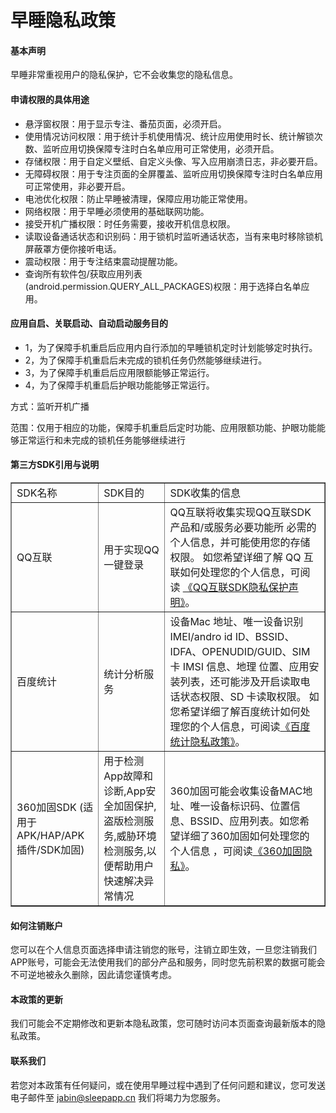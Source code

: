 # 早睡隐私政策

#### 基本声明

早睡非常重视用户的隐私保护，它不会收集您的隐私信息。

#### 申请权限的具体用途

+   悬浮窗权限：用于显示专注、番茄页面，必须开启。
+   使用情况访问权限：用于统计手机使用情况、统计应用使用时长、统计解锁次数、监听应用切换保障专注时白名单应用可正常使用，必须开启。
+   存储权限：用于自定义壁纸、自定义头像、写入应用崩溃日志，非必要开启。
+   无障碍权限：用于专注页面的全屏覆盖、监听应用切换保障专注时白名单应用可正常使用，非必要开启。
+   电池优化权限：防止早睡被清理，保障应用功能正常使用。
+   网络权限：用于早睡必须使用的基础联网功能。
+   接受开机广播权限：时任务需要，接收开机信息权限。
+   读取设备通话状态和识别码：用于锁机时监听通话状态，当有来电时移除锁机屏蔽罩方便你接听电话。
+   震动权限：用于专注结束震动提醒功能。
+   查询所有软件包/获取应用列表(android.permission.QUERY\_ALL\_PACKAGES)权限：用于选择白名单应用。

#### 应用自启、关联启动、自动启动服务目的

+   1，为了保障手机重启后应用内自行添加的早睡锁机定时计划能够定时执行。
+   2，为了保障手机重启后未完成的锁机任务仍然能够继续进行。
+   3，为了保障手机重启后应用限额能够正常运行。
+   4，为了保障手机重启后护眼功能能够正常运行。

方式：监听开机广播

范围：仅用于相应的功能，保障手机重启后定时功能、应用限额功能、护眼功能能够正常运行和未完成的锁机任务能够继续进行

#### 第三方SDK引用与说明

<table border="1"><tbody><tr><td>SDK名称</td><td>SDK目的</td><td>SDK收集的信息</td></tr><tr><td>QQ互联</td><td>用于实现QQ一键登录</td><td>QQ互联将收集实现QQ互联SDK 产品和/或服务必要功能所 必需的个人信息，并可能使用您的存储权限。 如您希望详细了解 QQ 互联如何处理您的个人信息，可阅读 <a href="https://privacy.qq.com">《QQ互联SDK隐私保护声明》</a>。</td></tr><tr><td>百度统计</td><td>统计分析服务</td><td>设备Mac 地址、唯一设备识别 IMEI/andro id ID、BSSID、IDFA、OPENUDID/GUID、SIM 卡 IMSI 信息、地理 位置、应用安装列表，还可能涉及开启读取电话状态权限、SD 卡读取权限。 如您希望详细了解百度统计如何处理您的个人信息，可阅读<a href="https://tongji.baidu.com/web/help/article?id=330&amp;type=0&amp;castk=LTE%3D">《百度统计隐私政策》</a>。</td></tr><tr><td>360加固SDK (适用于APK/HAP/APK插件/SDK加固)</td><td>用于检测App故障和诊断,App安全加固保护,盗版检测服务,威胁环境检测服务,以便帮助用户快速解决异常情况</td><td>360加固可能会收集设备MAC地址、唯一设备标识码、位置信息、BSSID、应用列表。如您希望详细了360加固如何处理您的个人信息 ，可阅读<a href="https://jiagu.360.cn/#/global/help/322">《360加固隐私》</a>。</td></tr></tbody></table>

#### 如何注销账户

您可以在个人信息页面选择申请注销您的账号，注销立即生效，一旦您注销我们APP账号，可能会无法使用我们的部分产品和服务，同时您先前积累的数据可能会不可逆地被永久删除，因此请您谨慎考虑。

#### 本政策的更新

我们可能会不定期修改和更新本隐私政策，您可随时访问本页面查询最新版本的隐私政策。

#### 联系我们

若您对本政策有任何疑问，或在使用早睡过程中遇到了任何问题和建议，您可发送电子邮件至 jabin@sleepapp.cn 我们将竭力为您服务。

